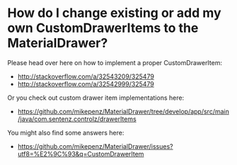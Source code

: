 # How do I change existing or add my own CustomDrawerItems to the MaterialDrawer?

Please head over here on how to implement a proper CustomDrawerItem:
- http://stackoverflow.com/a/32543209/325479
- http://stackoverflow.com/a/32542999/325479

Or you check out custom drawer item implementations here:
- https://github.com/mikepenz/MaterialDrawer/tree/develop/app/src/main/java/com.sentenz.controlz/drawerItems

You might also find some answers here:
- https://github.com/mikepenz/MaterialDrawer/issues?utf8=%E2%9C%93&q=CustomDrawerItem
